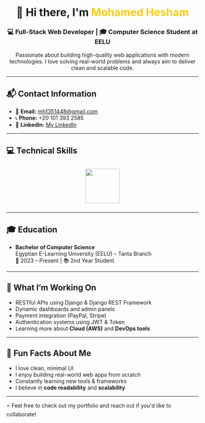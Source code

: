 <h1 align="center">
  👋 Hi there, I'm <span style="color:#facc15;">Mohamed Hesham</span>
</h1>

<h3 align="center">
  💻 Full-Stack Web Developer | 🎓 Computer Science Student at EELU
</h3>

<p align="center">
  Passionate about building high-quality web applications with modern technologies.  
  I love solving real-world problems and always aim to deliver clean and scalable code.
</p>

---

## 📬 Contact Information

- 📧 **Email:** [mh1351448@gmail.com](mailto:mh1351448@gmail.com)  
- 📞 **Phone:** +20 101 393 2585  
- 🔗 **LinkedIn:** [My LinkedIn](https://www.linkedin.com/in/mohamed-hesham-89800029b/)  
---

## 💻 Technical Skills

<div align="center">
  <img src="https://skillicons.dev/icons?i=javascript,typescript,python,html,css,django,nodejs,express,react,nextjs,tailwind,redux,mui,framer,mongodb,postgresql,git,github,postman,windows" height="90" style="margin: 10px;" />
</div>

---

## 🎓 Education

- **Bachelor of Computer Science**  
  Egyptian E-Learning University (EELU) – Tanta Branch  
  📅 2023 – Present | 📚 2nd Year Student

---

## 🚀 What I’m Working On

- RESTful APIs using Django & Django REST Framework  
- Dynamic dashboards and admin panels  
- Payment integration (PayPal, Stripe)  
- Authentication systems using JWT & Token  
- Learning more about **Cloud (AWS)** and **DevOps tools**

---

## 🧠 Fun Facts About Me

- I love clean, minimal UI  
- I enjoy building real-world web apps from scratch  
- Constantly learning new tools & frameworks  
- I believe in **code readability** and **scalability**

---

⭐ Feel free to check out my portfolio and reach out if you'd like to collaborate!
